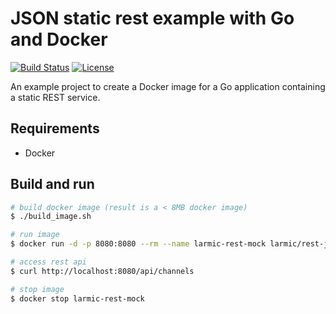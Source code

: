 # JSON static rest example with Go and Docker

[![Build Status](https://travis-ci.org/larmic/rest-json-with-go-in-docker.svg?branch=master)](https://travis-ci.org/larmic/rest-json-with-go-in-docker)
[![License](https://img.shields.io/badge/License-Apache%202.0-blue.svg)](https://opensource.org/licenses/Apache-2.0)

An example project to create a Docker image for a Go application containing a static REST service.

## Requirements

* Docker 

## Build and run

```sh 
# build docker image (result is a < 8MB docker image)
$ ./build_image.sh

# run image
$ docker run -d -p 8080:8080 --rm --name larmic-rest-mock larmic/rest-json-with-go-in-docker-example

# access rest api
$ curl http://localhost:8080/api/channels

# stop image
$ docker stop larmic-rest-mock
```
